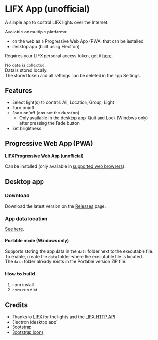 # LIFX App (unofficial)

A simple app to control LIFX lights over the Internet.

Available on multiple platforms:
- on the web as a Progressive Web App (PWA) that can be installed
- desktop app (built using Electron)

Requires your LIFX personal access token, get it [here](https://cloud.lifx.com/).

No data is collected.\
Data is stored locally.\
The stored token and all settings can be deleted in the app Settings.

## Features
- Select light(s) to control: All, Location, Group, Light
- Turn on/off
- Fade on/off (can set the duration)
  - Only available in the desktop app: Quit and Lock (Windows only) after pressing the Fade button
- Set brightness

## Progressive Web App (PWA)
#### [LIFX Progressive Web App (unofficial)](https://adam777z.github.io/lifx/)

Can be installed (only available in [supported web browsers](https://caniuse.com/web-app-manifest)).

## Desktop app
### Download
Download the latest version on the [Releases](https://github.com/Adam777Z/lifx/releases/latest) page.

### App data location
[See here](https://www.electronjs.org/docs/latest/api/app/#appgetpathname).

#### Portable mode (Windows only)
Supports storing the app data in the `data` folder next to the executable file.\
To enable, create the `data` folder where the executable file is located.\
The `data` folder already exists in the Portable version ZIP file.

### How to build
1. npm install
2. npm run dist

## Credits
- Thanks to [LIFX](https://www.lifx.com/) for the lights and the [LIFX HTTP API](https://api.developer.lifx.com/)
- [Electron](https://www.electronjs.org/) (desktop app)
- [Bootstrap](https://getbootstrap.com/)
- [Bootstrap Icons](https://icons.getbootstrap.com/)